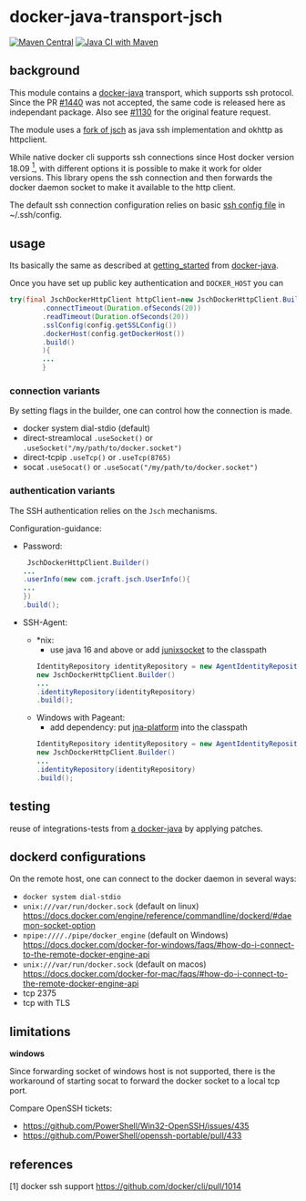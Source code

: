# docker-java-transport-jsch

[![Maven Central](https://img.shields.io/maven-central/v/com.github.mwiede.dockerjava/docker-java-transport-jsch)](https://maven-badges.herokuapp.com/maven-central/com.github.mwiede.dockerjava/docker-java-transport-jsch)
[![Java CI with Maven](https://github.com/mwiede/docker-java-transport-jsch/actions/workflows/maven.yml/badge.svg)](https://github.com/mwiede/docker-java-transport-jsch/actions/workflows/maven.yml)

## background

This module contains a [docker-java](https://github.com/docker-java/docker-java) transport, which supports ssh protocol.
Since the PR [#1440](https://github.com/docker-java/docker-java/pull/1440) was not accepted, the same code is released
here as independant package. Also see [#1130](https://github.com/docker-java/docker-java/issues/1130) for the original
feature request.

The module uses a [fork of jsch](https://github.com/mwiede/jsch) as java ssh implementation and okhttp as httpclient.

While native docker cli supports ssh connections since Host docker version 18.09 [<sup>1</sup>](#1), with different
options it is possible to make it work for older versions. This library opens the ssh connection and then forwards the
docker daemon socket to make it available to the http client.

The default ssh connection configuration relies on basic [ssh config file](https://www.ssh.com/ssh/config/) in ~/.ssh/config.

## usage

Its basically the same as described
at [getting_started](https://github.com/docker-java/docker-java/blob/master/docs/getting_started.md)
from [docker-java](https://github.com/docker-java/docker-java).

Once you have set up public key authentication and `DOCKER_HOST` you can

```java
try(final JschDockerHttpClient httpClient=new JschDockerHttpClient.Builder()
        .connectTimeout(Duration.ofSeconds(20))
        .readTimeout(Duration.ofSeconds(20))
        .sslConfig(config.getSSLConfig())
        .dockerHost(config.getDockerHost())
        .build()
        ){
        ...
        }
```

### connection variants

By setting flags in the builder, one can control how the connection is made.

* docker system dial-stdio (default)
* direct-streamlocal `.useSocket()` or `.useSocket("/my/path/to/docker.socket")`
* direct-tcpip `.useTcp()` or `.useTcp(8765)`
* socat `.useSocat()` or `.useSocat("/my/path/to/docker.socket")`

### authentication variants

The SSH authentication relies on the `Jsch` mechanisms.

Configuration-guidance:

- Password:
  ```java
   JschDockerHttpClient.Builder()
  ...
  .userInfo(new com.jcraft.jsch.UserInfo(){
  ...
  })
  .build();
  ```
- SSH-Agent:
  
  - *nix:
    - use java 16 and above or add [junixsocket](https://github.com/kohlschutter/junixsocket) to the classpath
    ````java
    IdentityRepository identityRepository = new AgentIdentityRepository(new SSHAgentConnector());
    new JschDockerHttpClient.Builder()
    ...
    .identityRepository(identityRepository)
    .build();
    ````
  - Windows with Pageant:
    - add dependency: put [jna-platform](https://mvnrepository.com/artifact/net.java.dev.jna/jna-platform) into the classpath
    ````java
    IdentityRepository identityRepository = new AgentIdentityRepository(new PageantConnector());
    new JschDockerHttpClient.Builder()
    ...
    .identityRepository(identityRepository)
    .build();
    ````
## testing

reuse of integrations-tests from [a docker-java](https://github.com/docker-java/docker-java) by applying patches.

## dockerd configurations

On the remote host, one can connect to the docker daemon in several ways:

* `docker system dial-stdio`
* `unix:///var/run/docker.sock` (default on
  linux) https://docs.docker.com/engine/reference/commandline/dockerd/#daemon-socket-option
* `npipe:////./pipe/docker_engine` (default on
  Windows) https://docs.docker.com/docker-for-windows/faqs/#how-do-i-connect-to-the-remote-docker-engine-api
* `unix:///var/run/docker.sock` (default on
  macos) https://docs.docker.com/docker-for-mac/faqs/#how-do-i-connect-to-the-remote-docker-engine-api
* tcp 2375
* tcp with TLS

## limitations

__windows__

Since forwarding socket of windows host is not supported, there is the workaround of starting socat to forward the
docker socket to a local tcp port.

Compare OpenSSH tickets:

* https://github.com/PowerShell/Win32-OpenSSH/issues/435
* https://github.com/PowerShell/openssh-portable/pull/433

## references

<a class="anchor" id="1">[1]</a> docker ssh support https://github.com/docker/cli/pull/1014

